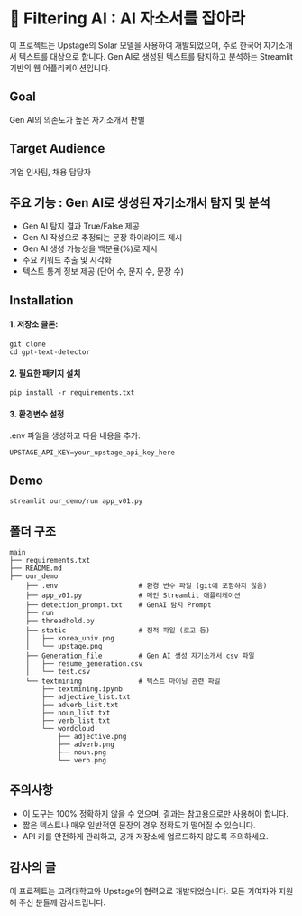 # 📝 Filtering AI : AI 자소서를 잡아라

이 프로젝트는 Upstage의 Solar 모델을 사용하여 개발되었으며, 주로 한국어 자기소개서 텍스트를 대상으로 합니다. Gen AI로 생성된 텍스트를 탐지하고 분석하는 Streamlit 기반의 웹 어플리케이션입니다. 

## Goal

Gen AI의 의존도가 높은 자기소개서 판별


## Target Audience

기업 인사팀, 채용 담당자


## 주요 기능 : Gen AI로 생성된 자기소개서 탐지 및 분석

 - Gen AI 탐지 결과 True/False 제공
 - Gen AI 작성으로 추정되는 문장 하이라이트 제시
 - Gen AI 생성 가능성을 백분율(%)로 제시
 - 주요 키워드 추출 및 시각화
 - 텍스트 통계 정보 제공 (단어 수, 문자 수, 문장 수)


## Installation

#### 1. 저장소 클론:

```
git clone 
cd gpt-text-detector
```


#### 2. 필요한 패키지 설치

```
pip install -r requirements.txt
```

#### 3. 환경변수 설정
.env 파일을 생성하고 다음 내용을 추가:

```
UPSTAGE_API_KEY=your_upstage_api_key_here
```


## Demo

```
streamlit our_demo/run app_v01.py
```


## 폴더 구조

```
main
├── requirements.txt
├── README.md
├── our_demo
    ├── .env                    # 환경 변수 파일 (git에 포함하지 않음)
    ├── app_v01.py              # 메인 Streamlit 애플리케이션
    ├── detection_prompt.txt    # GenAI 탐지 Prompt
    ├── run
    ├── threadhold.py
    ├── static                  # 정적 파일 (로고 등)
    │   ├── korea_univ.png
    │   └── upstage.png
    ├── Generation_file         # Gen AI 생성 자기소개서 csv 파일        
    │   ├── resume_generation.csv
    │   └── test.csv
    └── textmining              # 텍스트 마이닝 관련 파일
        ├── textmining.ipynb
        ├── adjective_list.txt
        ├── adverb_list.txt
        ├── noun_list.txt
        ├── verb_list.txt
        └── wordcloud
            ├── adjective.png
            ├── adverb.png
            ├── noun.png
            └── verb.png
```


## 주의사항

- 이 도구는 100% 정확하지 않을 수 있으며, 결과는 참고용으로만 사용해야 합니다.
- 짧은 텍스트나 매우 일반적인 문장의 경우 정확도가 떨어질 수 있습니다.
- API 키를 안전하게 관리하고, 공개 저장소에 업로드하지 않도록 주의하세요.


## 감사의 글

이 프로젝트는 고려대학교와 Upstage의 협력으로 개발되었습니다. 모든 기여자와 지원해 주신 분들께 감사드립니다.
